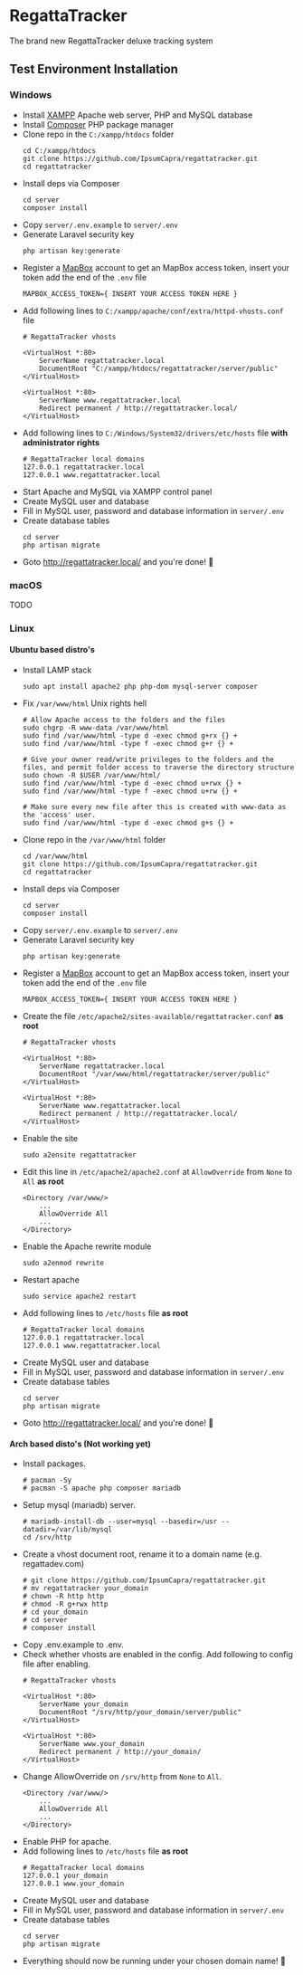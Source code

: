 # RegattaTracker
The brand new RegattaTracker deluxe tracking system

## Test Environment Installation

### Windows
- Install [XAMPP](https://www.apachefriends.org/download.html) Apache web server, PHP and MySQL database
- Install [Composer](https://getcomposer.org/download/) PHP package manager
- Clone repo in the `C:/xampp/htdocs` folder
    ```
    cd C:/xampp/htdocs
    git clone https://github.com/IpsumCapra/regattatracker.git
    cd regattatracker
    ```
- Install deps via Composer
    ```
    cd server
    composer install
    ```
- Copy `server/.env.example` to `server/.env`
- Generate Laravel security key
    ```
    php artisan key:generate
    ```
- Register a [MapBox](https://www.mapbox.com/) account to get an MapBox access token, insert your token add the end of the `.env` file
    ```
    MAPBOX_ACCESS_TOKEN={ INSERT YOUR ACCESS TOKEN HERE }
    ```
- Add following lines to `C:/xampp/apache/conf/extra/httpd-vhosts.conf` file
    ```
    # RegattaTracker vhosts

    <VirtualHost *:80>
        ServerName regattatracker.local
        DocumentRoot "C:/xampp/htdocs/regattatracker/server/public"
    </VirtualHost>

    <VirtualHost *:80>
        ServerName www.regattatracker.local
        Redirect permanent / http://regattatracker.local/
    </VirtualHost>
    ```
- Add following lines to `C:/Windows/System32/drivers/etc/hosts` file **with administrator rights**
    ```
    # RegattaTracker local domains
    127.0.0.1 regattatracker.local
    127.0.0.1 www.regattatracker.local
    ```
- Start Apache and MySQL via XAMPP control panel
- Create MySQL user and database
- Fill in MySQL user, password and database information in `server/.env`
- Create database tables
    ```
    cd server
    php artisan migrate
    ```
- Goto http://regattatracker.local/ and you're done! 🎉

### macOS
TODO

### Linux

#### Ubuntu based distro's
- Install LAMP stack
    ```
    sudo apt install apache2 php php-dom mysql-server composer
    ```
-  Fix `/var/www/html` Unix rights hell
    ```
    # Allow Apache access to the folders and the files
    sudo chgrp -R www-data /var/www/html
    sudo find /var/www/html -type d -exec chmod g+rx {} +
    sudo find /var/www/html -type f -exec chmod g+r {} +

    # Give your owner read/write privileges to the folders and the files, and permit folder access to traverse the directory structure
    sudo chown -R $USER /var/www/html/
    sudo find /var/www/html -type d -exec chmod u+rwx {} +
    sudo find /var/www/html -type f -exec chmod u+rw {} +

    # Make sure every new file after this is created with www-data as the 'access' user.
    sudo find /var/www/html -type d -exec chmod g+s {} +
    ```
- Clone repo in the `/var/www/html` folder
    ```
    cd /var/www/html
    git clone https://github.com/IpsumCapra/regattatracker.git
    cd regattatracker
    ```
- Install deps via Composer
    ```
    cd server
    composer install
    ```
- Copy `server/.env.example` to `server/.env`
- Generate Laravel security key
    ```
    php artisan key:generate
    ```
- Register a [MapBox](https://www.mapbox.com/) account to get an MapBox access token, insert your token add the end of the `.env` file
    ```
    MAPBOX_ACCESS_TOKEN={ INSERT YOUR ACCESS TOKEN HERE }
    ```
- Create the file `/etc/apache2/sites-available/regattatracker.conf` **as root**
    ```
    # RegattaTracker vhosts

    <VirtualHost *:80>
        ServerName regattatracker.local
        DocumentRoot "/var/www/html/regattatracker/server/public"
    </VirtualHost>

    <VirtualHost *:80>
        ServerName www.regattatracker.local
        Redirect permanent / http://regattatracker.local/
    </VirtualHost>
    ```
- Enable the site
    ```
    sudo a2ensite regattatracker
    ```
- Edit this line in `/etc/apache2/apache2.conf` at `AllowOverride` from `None` to `All` **as root**
    ```
    <Directory /var/www/>
        ...
        AllowOverride All
        ...
    </Directory>
    ```
- Enable the Apache rewrite module
    ```
    sudo a2enmod rewrite
    ```
- Restart apache
    ```
    sudo service apache2 restart
    ```
- Add following lines to `/etc/hosts` file **as root**
    ```
    # RegattaTracker local domains
    127.0.0.1 regattatracker.local
    127.0.0.1 www.regattatracker.local
    ```
- Create MySQL user and database
- Fill in MySQL user, password and database information in `server/.env`
- Create database tables
    ```
    cd server
    php artisan migrate
    ```
- Goto http://regattatracker.local/ and you're done! 🎉

#### Arch based disto's (Not working yet)
- Install packages.
    ```
    # pacman -Sy
    # pacman -S apache php composer mariadb
    ```
- Setup mysql (mariadb) server.
    ```
    # mariadb-install-db --user=mysql --basedir=/usr --datadir=/var/lib/mysql
    cd /srv/http
    ```
- Create a vhost document root, rename it to a domain name (e.g. regattadev.com)
    ```
    # git clone https://github.com/IpsumCapra/regattatracker.git
    # mv regattatracker your_domain
    # chown -R http http
    # chmod -R g+rwx http
    # cd your_domain
    # cd server
    # composer install
    ```
- Copy .env.example to .env.
- Check whether vhosts are enabled in the config. Add following to config file after enabling.
    ```
    # RegattaTracker vhosts

    <VirtualHost *:80>
        ServerName your_domain
        DocumentRoot "/srv/http/your_domain/server/public"
    </VirtualHost>

    <VirtualHost *:80>
        ServerName www.your_domain
        Redirect permanent / http://your_domain/
    </VirtualHost>
    ```
- Change AllowOverride on `/srv/http` from `None` to `All`.
    ```
    <Directory /var/www/>
        ...
        AllowOverride All
        ...
    </Directory>
    ```
- Enable PHP for apache.
- Add following lines to `/etc/hosts` file **as root**
    ```
    # RegattaTracker local domains
    127.0.0.1 your_domain
    127.0.0.1 www.your_domain
    ```
- Create MySQL user and database
- Fill in MySQL user, password and database information in `server/.env`
- Create database tables
    ```
    cd server
    php artisan migrate
    ```
- Everything should now be running under your chosen domain name! 🎉
